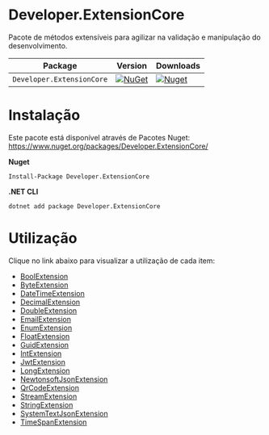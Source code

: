 # Developer.ExtensionCore
Pacote de métodos extensíveis para agilizar na validação e manipulação do desenvolvimento.

| Package |  Version | Downloads |
| ------- | ----- | ----- |
| `Developer.ExtensionCore` | [![NuGet](https://img.shields.io/nuget/v/Developer.ExtensionCore.svg)](https://nuget.org/packages/Developer.ExtensionCore) | [![Nuget](https://img.shields.io/nuget/dt/Developer.ExtensionCore.svg)](https://nuget.org/packages/Developer.ExtensionCore) |

# Instalação
Este pacote está disponível através de Pacotes Nuget: https://www.nuget.org/packages/Developer.ExtensionCore/

**Nuget**
```
Install-Package Developer.ExtensionCore
```

**.NET CLI**
```
dotnet add package Developer.ExtensionCore
```

# Utilização
Clique no link abaixo para visualizar a utilização de cada item:

- [BoolExtension](https://github.com/rodrigoalmeidafrancisco/Developer.ExtensionCore/blob/main/Project/Developer.TestProject/BoolExtensionTest.cs)
- [ByteExtension](https://github.com/rodrigoalmeidafrancisco/Developer.ExtensionCore/blob/main/Project/Developer.TestProject/ByteExtensionTest.cs)
- [DateTimeExtension](https://github.com/rodrigoalmeidafrancisco/Developer.ExtensionCore/blob/main/Project/Developer.TestProject/DateTimeExtensionTest.cs)
- [DecimalExtension](https://github.com/rodrigoalmeidafrancisco/Developer.ExtensionCore/blob/main/Project/Developer.TestProject/DecimalExtensionTest.cs)
- [DoubleExtension](https://github.com/rodrigoalmeidafrancisco/Developer.ExtensionCore/blob/main/Project/Developer.TestProject/DoubleExtensionTest.cs)
- [EmailExtension](https://github.com/rodrigoalmeidafrancisco/Developer.ExtensionCore/blob/main/Project/Developer.TestProject/EmailExtensionTest.cs)
- [EnumExtension](https://github.com/rodrigoalmeidafrancisco/Developer.ExtensionCore/blob/main/Project/Developer.TestProject/EnumExtensionTest.cs)
- [FloatExtension](https://github.com/rodrigoalmeidafrancisco/Developer.ExtensionCore/blob/main/Project/Developer.TestProject/FloatExtensionTest.cs)
- [GuidExtension](https://github.com/rodrigoalmeidafrancisco/Developer.ExtensionCore/blob/main/Project/Developer.TestProject/GuidExtensionTest.cs)
- [IntExtension](https://github.com/rodrigoalmeidafrancisco/Developer.ExtensionCore/blob/main/Project/Developer.TestProject/IntExtensionTest.cs)
- [JwtExtension](https://github.com/rodrigoalmeidafrancisco/Developer.ExtensionCore/blob/main/Project/Developer.TestProject/JwtExtensionTest.cs)
- [LongExtension](https://github.com/rodrigoalmeidafrancisco/Developer.ExtensionCore/blob/main/Project/Developer.TestProject/LongExtensionTest.cs)
- [NewtonsoftJsonExtension](https://github.com/rodrigoalmeidafrancisco/Developer.ExtensionCore/blob/main/Project/Developer.TestProject/NewtonsoftJsonExtensionTest.cs)
- [QrCodeExtension](https://github.com/rodrigoalmeidafrancisco/Developer.ExtensionCore/blob/main/Project/Developer.TestProject/QrCodeExtensionTest.cs)
- [StreamExtension](https://github.com/rodrigoalmeidafrancisco/Developer.ExtensionCore/blob/main/Project/Developer.TestProject/StreamExtensionTest.cs)
- [StringExtension](https://github.com/rodrigoalmeidafrancisco/Developer.ExtensionCore/blob/main/Project/Developer.TestProject/StringExtensionTest.cs)
- [SystemTextJsonExtension](https://github.com/rodrigoalmeidafrancisco/Developer.ExtensionCore/blob/main/Project/Developer.TestProject/SystemTextJsonExtensionTest.cs)
- [TimeSpanExtension](https://github.com/rodrigoalmeidafrancisco/Developer.ExtensionCore/blob/main/Project/Developer.TestProject/TimeSpanExtensionTest.cs)
